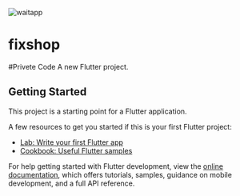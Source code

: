 ![waitapp](https://github.com/Abdo73873/fixshop/assets/88721486/0ee9cf48-20ea-4490-bf10-84eb2b91f539)
# fixshop
#Privete Code
A new Flutter project.

## Getting Started

This project is a starting point for a Flutter application.

A few resources to get you started if this is your first Flutter project:

- [Lab: Write your first Flutter app](https://docs.flutter.dev/get-started/codelab)
- [Cookbook: Useful Flutter samples](https://docs.flutter.dev/cookbook)

For help getting started with Flutter development, view the
[online documentation](https://docs.flutter.dev/), which offers tutorials,
samples, guidance on mobile development, and a full API reference.
